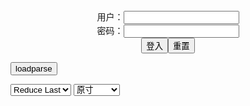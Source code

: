 <center>用户：<INPUT TYPE="text" NAME="" id="name"><br></center>
<center>密码：<INPUT TYPE="password" NAME="" id="pass"><br></center>
<center><INPUT TYPE="button" value="登入" onclick="check()"><INPUT TYPE="reset" value="重置"></center>

<div style="display: none" id="mdm" name="dmd">
  <button onclick="location.reload()">Cover 0</button>
</div>

<button style="display: none" name="dmd" onclick="toggleb()">toggle</button>
<button onclick="loadparse()">loadparse</button>

<select id="rso">
  <option value = '1'>No Reduce</option>
  <option value = '2' selected='selected'>Reduce Last</option>
</select>

<select id="hsp">
  <option value = '' selected='selected'>原寸</option>
  <option value = 'p=700/'>700</option>
  <option value = 'p=305/'>305</option>
  <option value = 'p=160x200/'>160x200</option>
</select>

<br>
<div style="display: none" id="mdc" name="dmd">
</div>

<pre style="display: none" id = "raw">
<!-- 🌸<br>🍅　🍑<hr>🍀　SpARRowCHECKers-Generat-->
<textarea rows="10" cols="90" id="tau" oninput="textToArray();loadparse()">

https://static5.hentai-cosplays.com/upload/20211208/249/254568/p=700/43.jpg
https://static5.hentai-cosplays.com/upload/20211208/248/253833/p=700/150.jpg
https://static5.hentai-cosplays.com/upload/20211208/248/253639/p=700/130.jpg
https://static5.hentai-cosplays.com/upload/20210823/237/241857/p=700/139.jpg
https://static2.hentai-cosplays.com/upload/20200309/149/152062/p=700/30.jpg
https://static2.hentai-cosplays.com/upload/20200515/164/167594/p=700/50.jpg
https://static5.hentai-cosplays.com/upload/20211209/252/257175/p=700/44.jpg
https://static5.hentai-cosplays.com/upload/20211208/248/253233/p=700/18.jpg
https://static6.hentai-cosplays.com/upload/20220111/275/281502/p=700/179.jpg
https://static2.hentai-cosplays.com/upload/20200310/149/152080/p=700/16.jpg

</textarea><br><!-- 🍀<br>🍑　🍅<hr>🌸 -->

<textarea rows="30" cols="100" id="tar" oninput="loadparse()">

ShiroKitsune - Bela Dimitrescu (Resident Evil Village) 1 - エロコスプレ
https://ja.hentai-cosplays.com/image/shirokitsune-bela-dimitrescu-resident-evil-village-1/

https://static5.hentai-cosplays.com/upload/20211208/249/254568/p=700/43.jpg

<font size="1" style="color:#DCDCDC">2022-05-17</font>

Shirokitsune - Barbara 1 - エロコスプレ
https://ja.hentai-cosplays.com/image/shirokitsune-barbara-1/

https://static5.hentai-cosplays.com/upload/20211208/248/253833/p=700/150.jpg

<font size="1" style="color:#DCDCDC">2022-05-17</font>

ShiroKitsune - Barbara (Genshin Impact) 1 - エロコスプレ
https://ja.hentai-cosplays.com/image/shirokitsune-barbara-genshin-impact-1/

https://static5.hentai-cosplays.com/upload/20211208/248/253639/p=700/130.jpg

<font size="1" style="color:#DCDCDC">2022-05-17</font>

Shirokitsune - Chocola - エロコスプレ
https://ja.hentai-cosplays.com/image/shirokitsune-chocola/

https://static5.hentai-cosplays.com/upload/20210823/237/241857/p=700/139.jpg

<font size="1" style="color:#DCDCDC">2022-05-15</font>

ShiroKitsune - Queen Medb - エロコスプレ
https://ja.hentai-cosplays.com/image/shirokitsune-queen-medb/

https://static2.hentai-cosplays.com/upload/20200309/149/152062/p=700/30.jpg

<font size="1" style="color:#DCDCDC">2022-03-13</font>

ShiroKitsune - Rei Ayanami - エロコスプレ
https://ja.hentai-cosplays.com/image/shirokitsune-rei-ayanami/

https://static2.hentai-cosplays.com/upload/20200515/164/167594/p=700/50.jpg

<font size="1" style="color:#DCDCDC">2022-03-13</font>

<h4 style="color:#1E90FF">ShiroKitsune - Ganyu (Genshin Impact) 1 - エロコスプレ</h4>
https://ja.hentai-cosplays.com/image/shirokitsune-ganyu-genshin-impact-1/

https://static5.hentai-cosplays.com/upload/20211209/252/257175/p=700/44.jpg

<font size="1" style="color:#DCDCDC">2022/2/11 上午10:55:48</font>

<font size="2"><b>
Zero Two by Shiro Kitsune - エロコスプレ</b></font><br>
https://ja.hentai-cosplays.com/image/zero-two-by-shiro-kitsune/

https://static5.hentai-cosplays.com/upload/20211208/248/253233/p=700/18.jpg

<font size="1" style="color:#DCDCDC"><b>2022/1/17 上午10:37:56</b></font><br>

<font size="2"><b>
Shiro Kitsune - エロコスプレ</b></font><br>
https://ja.hentai-cosplays.com/image/shiro-kitsune/

https://static6.hentai-cosplays.com/upload/20220111/275/281502/p=700/179.jpg

<font size="1" style="color:#DCDCDC"><b>2022/1/17 上午10:23:04</b></font><br>

<font size="2"><b>
Shiro Kitsune - Ishtar Rider - エロコスプレ</b></font><br>
https://ja.hentai-cosplays.com/image/shiro-kitsune-ishtar-rider/

<font size="1" style="color:#DCDCDC"><b>2021/12/15 下午2:29:22</b></font><br>

https://brumolat.com/content/MW039tRQOe1QsHa/img/article__img01.jpg

<font size="2"><b>
Velvet-chann - Astolfo Astol iycing - 4 - エロコスプレ</b></font><br>
https://ja.hentai-cosplays.com/image/velvet-chann-astolfo-astol-iycing/page/4/

https://static6.hentai-cosplays.com/upload/20220114/278/283832/36.jpg

<font size="1" style="color:#DCDCDC"><b>2022/1/14 下午3:00:34</b></font><br>

</textarea>
</pre>

<script src="https://cdn.jsdelivr.net/npm/jquery@3.5.1/dist/jquery.min.js"></script>

<link rel="stylesheet" href="https://cdn.jsdelivr.net/gh/fancyapps/fancybox@3.5.7/dist/jquery.fancybox.min.css" />
<script src="https://cdn.jsdelivr.net/gh/fancyapps/fancybox@3.5.7/dist/jquery.fancybox.min.js"></script>

<script type="text/javascript">

var __urlRegex = /(\b(https?|ftp|file):\/\/[-A-Z0-9+&@#\/%?=~_|!:,.;]*[-A-Z0-9+&@#\/%=~_|])/ig;
var __imgRegex = /\.(?:jpe?g|gif|png)$/i;

textToArray();
loadparse();

function parseURL($string){

    var exp = __urlRegex;
    return $string.replace(exp,function(match){
            __imgRegex.lastIndex=0;
            if(__imgRegex.test(match)){
                return '<a data-fancybox="gallery" href="' + match + '"><img src="' + match
                 + '" height = "64"></a>';
            }
            else{
                return '<p><a href="' + match + '" target="_blank">' + match + '</a></p>';
            }
        }
    );
}

function textToArray(){
  var textArea = document.getElementById("tau");
  var arrayFromTextArea = textArea.value.split(String.fromCharCode(10));
  for ( var i = 0; i < arrayFromTextArea.length; i++ ) {
    generateM(arrayFromTextArea[i]);
  }
}

function generateM(url) {
  mdm.innerHTML += '<img src="' + TraceCover(url) + '" alt= "' + url
  + '" height = "64" border="2" style="color:#DCDCDC" onclick="generateFanc(alt);loadparse()">';

}

function TraceCover(url) {
  var SegmentArr = url.split('/');

  var Extens = SegmentArr.slice(-1).join().split('.').pop();
  var SegmentCount = SegmentArr.length - 2;

  var TopHalf = SegmentArr.slice(0,SegmentCount).join('/');

  return TopHalf + '/p=160x200/1.' + Extens + '\n';

}

function generateFanc(url) {
  var SegmentArr = url.split('/');
  var GeneratCount = SegmentArr.slice(-1).join().split('.').shift();
  var Extens = SegmentArr.slice(-1).join().split('.').pop();
  var SegmentCount = SegmentArr.length;
  var ReduceSegments = document.getElementById('rso').value;
  var HentaiSizeP = document.getElementById('hsp').value;
  var TopHalf = SegmentArr.slice(0,SegmentCount - ReduceSegments).join('/');
  tar.innerHTML = '';

  for (var j = 1; j <= GeneratCount; j++) {
    tar.innerHTML += TopHalf + '/' + HentaiSizeP + j + '.' + Extens + '\n';
  }
}

function loadparse() {
  mdc.innerHTML = parseURL(tar.value);
}

function check(){
  var name=document.getElementById("name").value;
  var pass=document.getElementById("pass").value;
  if(name==!/[^\s]/.test(new Date().getTime()) && pass==String.fromCharCode(window.atob("MTIx"))){
    var nd = document.getElementsByName("dmd");
    for (var i = 0; i <= nd.length; i++) {
      nd[i].style.display = "";
      }
      }else{
      }
}

function toggleb() {
  var x = document.getElementById("raw");
  if (x.style.display === "none") {
    x.style.display = "";
  } else {
    x.style.display = "none";
  }
}

</script>
